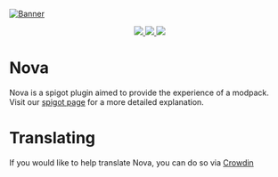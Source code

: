 [![Banner](https://i.imgur.com/AAVQkMQ.jpeg)](https://www.spigotmc.org/resources/93648/)

<p align="center">
  <a href="https://www.spigotmc.org/resources/93648/reviews">
    <img src="https://img.shields.io/spiget/rating/93648"> 
  </a>
  <a href="https://www.spigotmc.org/resources/93648/">
    <img src="https://img.shields.io/spiget/downloads/93648"> 
  </a>
  <a href="https://www.spigotmc.org/resources/93648/">
    <img src="https://img.shields.io/spiget/tested-versions/93648"> 
  </a>
</p>

# Nova
Nova is a spigot plugin aimed to provide the experience of a modpack.<br>
Visit our [spigot page](https://www.spigotmc.org/resources/93648/) for a more detailed explanation.

# Translating
If you would like to help translate Nova, you can do so via [Crowdin](https://crowdin.com/project/novaplugin/)
